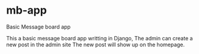 # mb-app
Basic Message board app 

This a basic message board app writting in Django, The admin can create a new post in the admin site
The new post will show up on the homepage.
